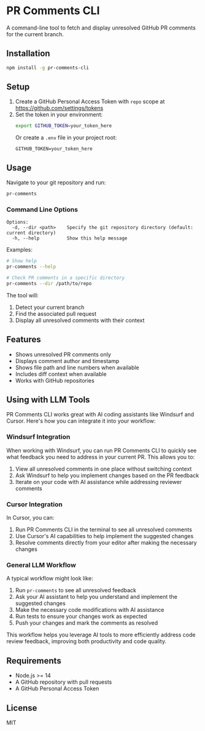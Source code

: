 # PR Comments CLI

A command-line tool to fetch and display unresolved GitHub PR comments for the current branch.

## Installation

```bash
npm install -g pr-comments-cli
```

## Setup

1. Create a GitHub Personal Access Token with `repo` scope at https://github.com/settings/tokens
2. Set the token in your environment:
   ```bash
   export GITHUB_TOKEN=your_token_here
   ```
   Or create a `.env` file in your project root:
   ```
   GITHUB_TOKEN=your_token_here
   ```

## Usage

Navigate to your git repository and run:

```bash
pr-comments
```

### Command Line Options

```
Options:
  -d, --dir <path>    Specify the git repository directory (default: current directory)
  -h, --help          Show this help message
```

Examples:

```bash
# Show help
pr-comments --help

# Check PR comments in a specific directory
pr-comments --dir /path/to/repo
```

The tool will:
1. Detect your current branch
2. Find the associated pull request
3. Display all unresolved comments with their context

## Features

- Shows unresolved PR comments only
- Displays comment author and timestamp
- Shows file path and line numbers when available
- Includes diff context when available
- Works with GitHub repositories

## Using with LLM Tools

PR Comments CLI works great with AI coding assistants like Windsurf and Cursor. Here's how you can integrate it into your workflow:

### Windsurf Integration

When working with Windsurf, you can run PR Comments CLI to quickly see what feedback you need to address in your current PR. This allows you to:

1. View all unresolved comments in one place without switching context
2. Ask Windsurf to help you implement changes based on the PR feedback
3. Iterate on your code with AI assistance while addressing reviewer comments

### Cursor Integration

In Cursor, you can:

1. Run PR Comments CLI in the terminal to see all unresolved comments
2. Use Cursor's AI capabilities to help implement the suggested changes
3. Resolve comments directly from your editor after making the necessary changes

### General LLM Workflow

A typical workflow might look like:

1. Run `pr-comments` to see all unresolved feedback
2. Ask your AI assistant to help you understand and implement the suggested changes
3. Make the necessary code modifications with AI assistance
4. Run tests to ensure your changes work as expected
5. Push your changes and mark the comments as resolved

This workflow helps you leverage AI tools to more efficiently address code review feedback, improving both productivity and code quality.

## Requirements

- Node.js >= 14
- A GitHub repository with pull requests
- A GitHub Personal Access Token

## License

MIT
